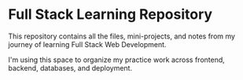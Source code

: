 # Full Stack Learning Repository

This repository contains all the files, mini-projects, and notes from my journey of learning Full Stack Web Development.

I'm using this space to organize my practice work across frontend, backend, databases, and deployment.



